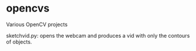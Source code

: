 # opencvs
Various OpenCV projects

sketchvid.py: opens the webcam and produces a vid with only the contours of objects.
